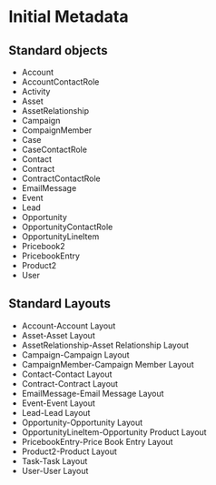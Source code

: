 # Initial Metadata

## Standard objects

- Account
- AccountContactRole
- Activity
- Asset
- AssetRelationship
- Campaign
- CompaignMember
- Case
- CaseContactRole
- Contact
- Contract
- ContractContactRole
- EmailMessage
- Event
- Lead
- Opportunity
- OpportunityContactRole
- OpportunityLineItem
- Pricebook2
- PricebookEntry
- Product2
- User

## Standard Layouts

- Account-Account Layout
- Asset-Asset Layout
- AssetRelationship-Asset Relationship Layout
- Campaign-Campaign Layout
- CampaignMember-Campaign Member Layout
- Contact-Contact Layout
- Contract-Contract Layout
- EmailMessage-Email Message Layout
- Event-Event Layout
- Lead-Lead Layout
- Opportunity-Opportunity Layout
- OpportunityLineItem-Opportunity Product Layout
- PricebookEntry-Price Book Entry Layout
- Product2-Product Layout
- Task-Task Layout
- User-User Layout
